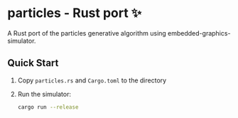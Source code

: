 # particles - Rust port ✨

A Rust port of the particles generative algorithm using embedded-graphics-simulator.

## Quick Start

1. Copy `particles.rs` and `Cargo.toml` to the directory

2. Run the simulator:
   ```bash
   cargo run --release
   ```